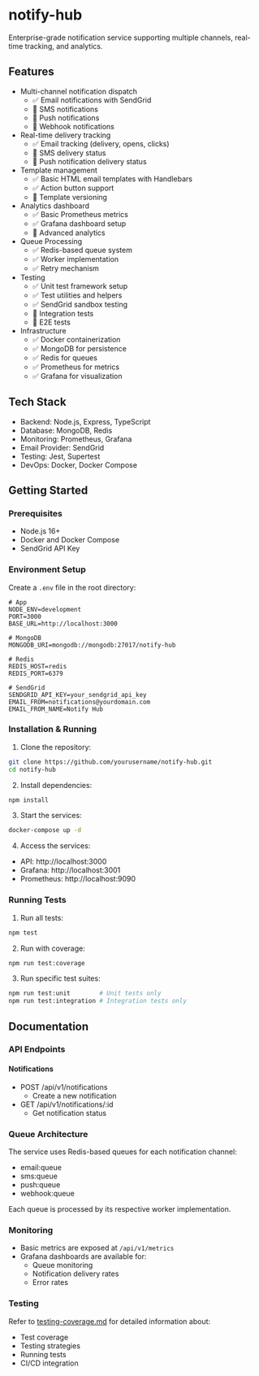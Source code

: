 # notify-hub

Enterprise-grade notification service supporting multiple channels, real-time tracking, and analytics.

## Features
- Multi-channel notification dispatch
  - ✅ Email notifications with SendGrid
  - 🚧 SMS notifications
  - 🚧 Push notifications
  - 🚧 Webhook notifications
- Real-time delivery tracking
  - ✅ Email tracking (delivery, opens, clicks)
  - 🚧 SMS delivery status
  - 🚧 Push notification delivery status
- Template management
  - ✅ Basic HTML email templates with Handlebars
  - ✅ Action button support
  - 🚧 Template versioning
- Analytics dashboard
  - ✅ Basic Prometheus metrics
  - ✅ Grafana dashboard setup
  - 🚧 Advanced analytics
- Queue Processing
  - ✅ Redis-based queue system
  - ✅ Worker implementation
  - ✅ Retry mechanism
- Testing
  - ✅ Unit test framework setup
  - ✅ Test utilities and helpers
  - ✅ SendGrid sandbox testing
  - 🚧 Integration tests
  - 🚧 E2E tests
- Infrastructure
  - ✅ Docker containerization
  - ✅ MongoDB for persistence
  - ✅ Redis for queues
  - ✅ Prometheus for metrics
  - ✅ Grafana for visualization

## Tech Stack
- Backend: Node.js, Express, TypeScript
- Database: MongoDB, Redis
- Monitoring: Prometheus, Grafana
- Email Provider: SendGrid
- Testing: Jest, Supertest
- DevOps: Docker, Docker Compose

## Getting Started

### Prerequisites
- Node.js 16+
- Docker and Docker Compose
- SendGrid API Key

### Environment Setup
Create a `.env` file in the root directory:
```env
# App
NODE_ENV=development
PORT=3000
BASE_URL=http://localhost:3000

# MongoDB
MONGODB_URI=mongodb://mongodb:27017/notify-hub

# Redis
REDIS_HOST=redis
REDIS_PORT=6379

# SendGrid
SENDGRID_API_KEY=your_sendgrid_api_key
EMAIL_FROM=notifications@yourdomain.com
EMAIL_FROM_NAME=Notify Hub
```

### Installation & Running

1. Clone the repository:
```bash
git clone https://github.com/yourusername/notify-hub.git
cd notify-hub
```

2. Install dependencies:
```bash
npm install
```

3. Start the services:
```bash
docker-compose up -d
```

4. Access the services:
- API: http://localhost:3000
- Grafana: http://localhost:3001
- Prometheus: http://localhost:9090

### Running Tests

1. Run all tests:
```bash
npm test
```

2. Run with coverage:
```bash
npm run test:coverage
```

3. Run specific test suites:
```bash
npm run test:unit        # Unit tests only
npm run test:integration # Integration tests only
```

## Documentation

### API Endpoints

#### Notifications
- POST /api/v1/notifications
  - Create a new notification
- GET /api/v1/notifications/:id
  - Get notification status

### Queue Architecture
The service uses Redis-based queues for each notification channel:
- email:queue
- sms:queue
- push:queue
- webhook:queue

Each queue is processed by its respective worker implementation.

### Monitoring
- Basic metrics are exposed at `/api/v1/metrics`
- Grafana dashboards are available for:
  - Queue monitoring
  - Notification delivery rates
  - Error rates

### Testing
Refer to [testing-coverage.md](./testing-coverage.md) for detailed information about:
- Test coverage
- Testing strategies
- Running tests
- CI/CD integration